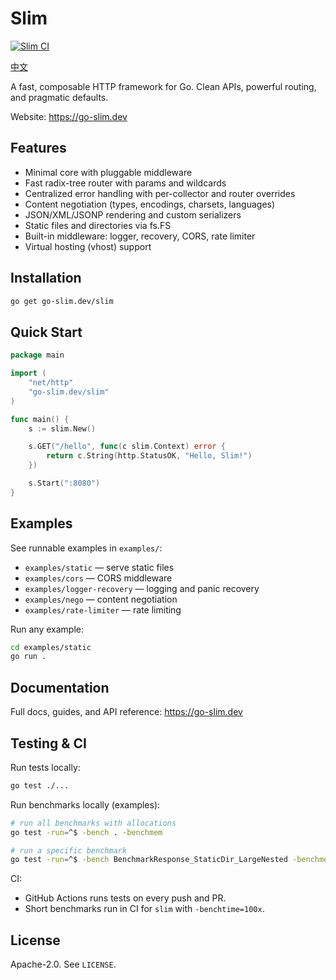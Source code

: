 # Slim
[![Slim CI](https://github.com/go-slim/slim/actions/workflows/ci.yml/badge.svg?branch=main)](https://github.com/go-slim/slim/actions/workflows/ci.yml)

[中文](README.zh-CN.md)

A fast, composable HTTP framework for Go. Clean APIs, powerful routing, and pragmatic defaults.

Website: https://go-slim.dev

## Features

- Minimal core with pluggable middleware
- Fast radix-tree router with params and wildcards
- Centralized error handling with per-collector and router overrides
- Content negotiation (types, encodings, charsets, languages)
- JSON/XML/JSONP rendering and custom serializers
- Static files and directories via fs.FS
- Built-in middleware: logger, recovery, CORS, rate limiter
- Virtual hosting (vhost) support

## Installation

```bash
go get go-slim.dev/slim
```

## Quick Start

```go
package main

import (
    "net/http"
    "go-slim.dev/slim"
)

func main() {
    s := slim.New()

    s.GET("/hello", func(c slim.Context) error {
        return c.String(http.StatusOK, "Hello, Slim!")
    })

    s.Start(":8080")
}
```

## Examples

See runnable examples in `examples/`:
- `examples/static` — serve static files
- `examples/cors` — CORS middleware
- `examples/logger-recovery` — logging and panic recovery
- `examples/nego` — content negotiation
- `examples/rate-limiter` — rate limiting

Run any example:
```bash
cd examples/static
go run .
```

## Documentation

Full docs, guides, and API reference: https://go-slim.dev

## Testing & CI

Run tests locally:

```bash
go test ./...
```

Run benchmarks locally (examples):

```bash
# run all benchmarks with allocations
go test -run=^$ -bench . -benchmem

# run a specific benchmark
go test -run=^$ -bench BenchmarkResponse_StaticDir_LargeNested -benchmem
```

CI:

- GitHub Actions runs tests on every push and PR.
- Short benchmarks run in CI for `slim` with `-benchtime=100x`.

## License

Apache-2.0. See `LICENSE`.
